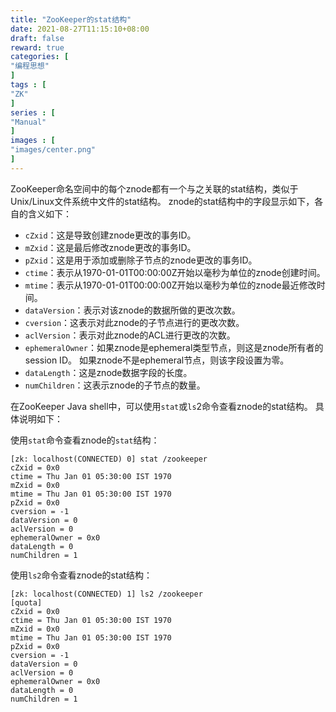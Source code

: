 ```yaml
---
title: "ZooKeeper的stat结构"
date: 2021-08-27T11:15:10+08:00
draft: false
reward: true
categories: [
"编程思想"
]
tags : [
"ZK"
]
series : [
"Manual"
]
images : [
"images/center.png"
]
---
```




ZooKeeper命名空间中的每个znode都有一个与之关联的stat结构，类似于Unix/Linux文件系统中文件的stat结构。 znode的stat结构中的字段显示如下，各自的含义如下：

- `cZxid`：这是导致创建znode更改的事务ID。
- `mZxid`：这是最后修改znode更改的事务ID。
- `pZxid`：这是用于添加或删除子节点的znode更改的事务ID。
- `ctime`：表示从1970-01-01T00:00:00Z开始以毫秒为单位的znode创建时间。
- `mtime`：表示从1970-01-01T00:00:00Z开始以毫秒为单位的znode最近修改时间。
- `dataVersion`：表示对该znode的数据所做的更改次数。
- `cversion`：这表示对此znode的子节点进行的更改次数。
- `aclVersion`：表示对此znode的ACL进行更改的次数。
- `ephemeralOwner`：如果znode是ephemeral类型节点，则这是znode所有者的 session ID。 如果znode不是ephemeral节点，则该字段设置为零。
- `dataLength`：这是znode数据字段的长度。
- `numChildren`：这表示znode的子节点的数量。

在ZooKeeper Java shell中，可以使用`stat`或`ls`2命令查看znode的stat结构。 具体说明如下：

使用`stat`命令查看znode的`stat`结构：

```shell
[zk: localhost(CONNECTED) 0] stat /zookeeper
cZxid = 0x0
ctime = Thu Jan 01 05:30:00 IST 1970
mZxid = 0x0
mtime = Thu Jan 01 05:30:00 IST 1970
pZxid = 0x0
cversion = -1
dataVersion = 0
aclVersion = 0
ephemeralOwner = 0x0
dataLength = 0
numChildren = 1
```

使用`ls2`命令查看znode的stat结构：

```shell
[zk: localhost(CONNECTED) 1] ls2 /zookeeper
[quota]
cZxid = 0x0
ctime = Thu Jan 01 05:30:00 IST 1970
mZxid = 0x0
mtime = Thu Jan 01 05:30:00 IST 1970
pZxid = 0x0
cversion = -1
dataVersion = 0
aclVersion = 0
ephemeralOwner = 0x0
dataLength = 0
numChildren = 1
```

 

